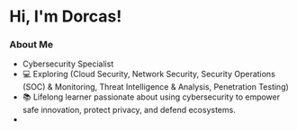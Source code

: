 # Hi, I'm Dorcas!

### About Me
- Cybersecurity Specialist
- 💻 Exploring (Cloud Security, Network Security, Security Operations (SOC) & Monitoring, Threat Intelligence & Analysis, Penetration Testing)
- 📚 Lifelong learner passionate about using cybersecurity to empower safe innovation, protect privacy, and defend ecosystems.
- 



